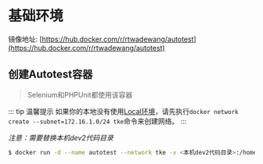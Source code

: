 # 基础环境

镜像地址: [https://hub.docker.com/r/rtwadewang/autotest](https://hub.docker.com/r/rtwadewang/autotest)

## 创建Autotest容器

> Selenium和PHPUnit都使用该容器

::: tip 温馨提示
如果你的本地没有使用[Local环境](./view.md)，请先执行`docker network create --subnet=172.16.1.0/24 tke`命令来创建网络。
:::

*注意：需要替换本机dev2代码目录*

```sh
$ docker run -d --name autotest --network tke -v <本机dev2代码目录>:/home/tke/code rtwadewang/autotest
```
